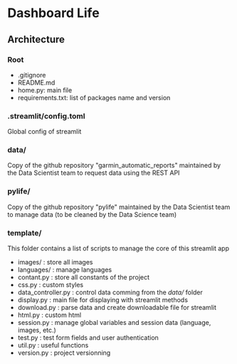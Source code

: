 # Dashboard Life

<h2> Architecture </h2>
<h3>Root</h3>
<ul>
  <li>.gitignore</li>
  <li>README.md</li>
  <li>home.py: main file</li>
  <li>requirements.txt: list of packages name and version</li>
</ul>

<h3>.streamlit/config.toml</h3>
<p>Global config of streamlit</p>

<h3>data/</h3>
<p>Copy of the github repository "garmin_automatic_reports" maintained by the Data Scientist team to request data using the REST API</p>

<h3>pylife/</h3>
<p>Copy of the github repository "pylife" maintained by the Data Scientist team to manage data (to be cleaned by the Data Science team)</p>

<h3>template/</h3>
<p>This folder contains a list of scripts to manage the core of this streamlit app</p>
<ul>
  <li>images/ : store all images</li>
  <li>languages/ : manage languages</li>
  <li>contant.py : store all constants of the project</li>
  <li>css.py : custom styles</li>
  <li>data_controller.py : control data comming from the <i>data/</i> folder</li>
  <li>display.py : main file for displaying with streamlit methods </li>
  <li>download.py : parse data and create downloadable file for streamlit </li>
  <li>html.py : custom html </li>
  <li>session.py : manage global variables and session data (language, images, etc.)</li>
  <li>test.py : test form fields and user authentication</li>
  <li>util.py : useful functions</li>
  <li>version.py : project versionning</li>
</ul>
